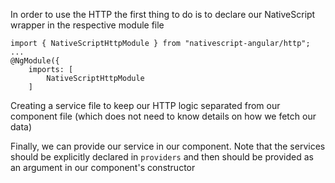In order to use the HTTP the first thing to do is to declare our NativeScript wrapper in the respective module file

```
import { NativeScriptHttpModule } from "nativescript-angular/http";
...
@NgModule({
    imports: [
        NativeScriptHttpModule
    ]
```

Creating a service file to keep our HTTP logic separated from our component file (which does not need to know details on how we fetch our data)
<snippet id="http-get-service"/>

Finally, we can provide our service in our component. Note that the services should be explicitly declared in `providers`
and then should be provided as an argument in our component's constructor
<snippet id="http-get-component"/>